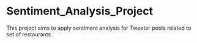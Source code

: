 # Sentiment_Analysis_Project
This project aims to apply sentiment analysis for Tweeter posts related to set of restaurants
